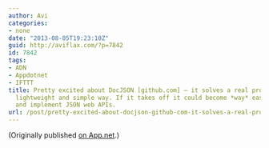 ```yaml
---
author: Avi
categories:
- none
date: "2013-08-05T19:23:10Z"
guid: http://aviflax.com/?p=7842
id: 7842
tags:
- ADN
- Appdotnet
- IFTTT
title: Pretty excited about DocJSON [github.com] — it solves a real problem in a very
  lightweight and simple way. If it takes off it could become *way* easier to employ
  and implement JSON web APIs.
url: /post/pretty-excited-about-docjson-github-com-it-solves-a-real-problem-in-a-very-lightweight-and-simple-way-if-it-takes-off-it-could-become-way-easier-to-employ-and-implement-json-web-apis/
---
```

(Originally published [on App.net](http://alpha.app.net/aviflax/post/8502712).)